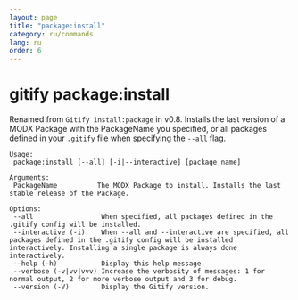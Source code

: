 ```yaml
---
layout: page
title: "package:install"
category: ru/commands
lang: ru
order: 6
---
```


# gitify package:install

Renamed from `Gitify install:package` in v0.8. Installs the last version of a MODX Package with the PackageName you specified, or all packages defined in your `.gitify` file when specifying the `--all` flag. 

````
Usage:
 package:install [--all] [-i|--interactive] [package_name]

Arguments:
 PackageName          The MODX Package to install. Installs the last stable release of the Package.

Options:
 --all                 When specified, all packages defined in the .gitify config will be installed.
 --interactive (-i)    When --all and --interactive are specified, all packages defined in the .gitify config will be installed interactively. Installing a single package is always done interactively. 
 --help (-h)           Display this help message.
 --verbose (-v|vv|vvv) Increase the verbosity of messages: 1 for normal output, 2 for more verbose output and 3 for debug.
 --version (-V)        Display the Gitify version.

````